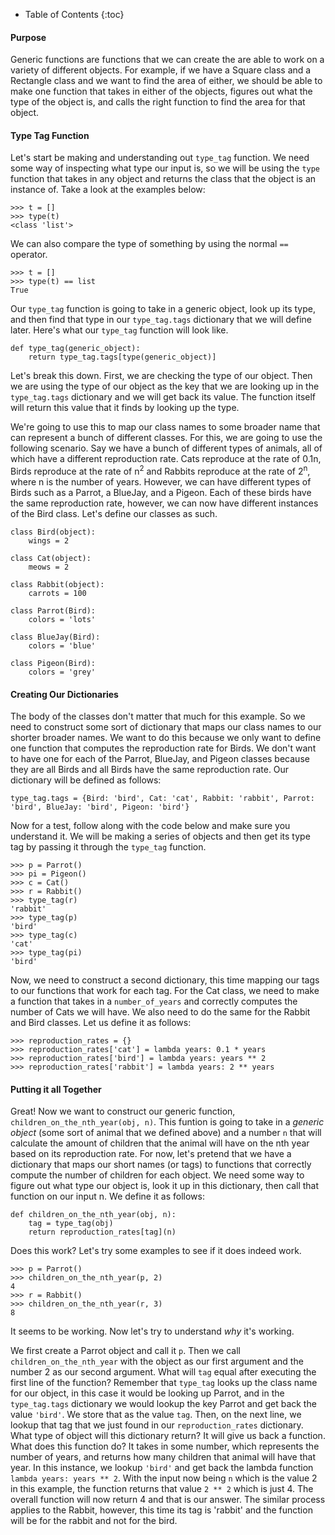 * Table of Contents
{:toc}

#### Purpose

Generic functions are functions that we can create the are able to work on a variety of different objects. For example, if we have a Square class and a Rectangle class and we want to find the area of either, we should be able to make one function that takes in either of the objects, figures out what the type of the object is, and calls the right function to find the area for that object.

#### Type Tag Function

Let's start be making and understanding out `type_tag` function. We need some way of inspecting what type our input is, so we will be using the `type` function that takes in any object and returns the class that the object is an instance of. Take a look at the examples below:

    >>> t = []
    >>> type(t)
    <class 'list'>

We can also compare the type of something by using the normal `==` operator.

    >>> t = []
    >>> type(t) == list
    True

Our `type_tag` function is going to take in a generic object, look up its type, and then find that type in our `type_tag.tags` dictionary that we will define later. Here's what our `type_tag` function will look like.

    def type_tag(generic_object):
        return type_tag.tags[type(generic_object)]

Let's break this down. First, we are checking the type of our object. Then we are using the type of our object as the key that we are looking up in the `type_tag.tags` dictionary and we will get back its value. The function itself will return this value that it finds by looking up the type.

We're going to use this to map our class names to some broader name that can represent a bunch of different classes. For this, we are going to use the following scenario. Say we have a bunch of different types of animals, all of which have a different reproduction rate. Cats reproduce at the rate of 0.1n, Birds reproduce at the rate of n<sup>2</sup> and Rabbits reproduce at the rate of 2<sup>n</sup>, where n is the number of years. However, we can have different types of Birds such as a Parrot, a BlueJay, and a Pigeon. Each of these birds have the same reproduction rate, however, we can now have different instances of the Bird class. Let's define our classes as such.

    class Bird(object):
        wings = 2

    class Cat(object):
        meows = 2

    class Rabbit(object):
        carrots = 100

    class Parrot(Bird):
        colors = 'lots'

    class BlueJay(Bird):
        colors = 'blue'

    class Pigeon(Bird):
        colors = 'grey'

#### Creating Our Dictionaries

The body of the classes don't matter that much for this example. So we need to construct some sort of dictionary that maps our class names to our shorter broader names. We want to do this because we only want to define one function that computes the reproduction rate for Birds. We don't want to have one for each of the Parrot, BlueJay, and Pigeon classes because they are all Birds and all Birds have the same reproduction rate. Our dictionary will be defined as follows:

    type_tag.tags = {Bird: 'bird', Cat: 'cat', Rabbit: 'rabbit', Parrot: 'bird', BlueJay: 'bird', Pigeon: 'bird'}

Now for a test, follow along with the code below and make sure you understand it. We will be making a series of objects and then get its type tag by passing it through the `type_tag` function.

    >>> p = Parrot()
    >>> pi = Pigeon()
    >>> c = Cat()
    >>> r = Rabbit()
    >>> type_tag(r)
    'rabbit'
    >>> type_tag(p)
    'bird'
    >>> type_tag(c)
    'cat'
    >>> type_tag(pi)
    'bird'

Now, we need to construct a second dictionary, this time mapping our tags to our functions that work for each tag. For the Cat class, we need to make a function that takes in a `number_of_years` and correctly computes the number of Cats we will have. We also need to do the same for the Rabbit and Bird classes. Let us define it as follows:

    >>> reproduction_rates = {}
    >>> reproduction_rates['cat'] = lambda years: 0.1 * years
    >>> reproduction_rates['bird'] = lambda years: years ** 2
    >>> reproduction_rates['rabbit'] = lambda years: 2 ** years

#### Putting it all Together

Great! Now we want to construct our generic function, `children_on_the_nth_year(obj, n)`. This funtion is going to take in a _generic object_ (some sort of animal that we defined above) and a number `n` that will calculate the amount of children that the animal will have on the nth year based on its reproduction rate. For now, let's pretend that we have a dictionary that maps our short names (or tags) to functions that correctly compute the number of children for each object. We need some way to figure out what type our object is, look it up in this dictionary, then call that function on our input n. We define it as follows:

    def children_on_the_nth_year(obj, n):
        tag = type_tag(obj)
        return reproduction_rates[tag](n)

Does this work? Let's try some examples to see if it does indeed work.

    >>> p = Parrot()
    >>> children_on_the_nth_year(p, 2)
    4
    >>> r = Rabbit()
    >>> children_on_the_nth_year(r, 3)
    8

It seems to be working. Now let's try to understand _why_ it's working.

We first create a Parrot object and call it `p`. Then we call `children_on_the_nth_year` with the object as our first argument and the number 2 as our second argument. What will `tag` equal after executing the first line of the function? Remember that `type_tag` looks up the class name for our object, in this case it would be looking up Parrot, and in the `type_tag.tags` dictionary we would lookup the key Parrot and get back the value `'bird'`. We store that as the value `tag`. Then, on the next line, we lookup that tag that we just found in our `reproduction_rates` dictionary. What type of object will this dictionary return? It will give us back a function. What does this function do? It takes in some number, which represents the number of years, and returns how many children that animal will have that year. In this instance, we lookup `'bird'` and get back the lambda function `lambda years: years ** 2`. With the input now being `n` which is the value 2 in this example, the function returns that value `2 ** 2` which is just 4. The overall function will now return 4 and that is our answer. The similar process applies to the Rabbit, however, this time its tag is 'rabbit' and the function will be for the rabbit and not for the bird. 